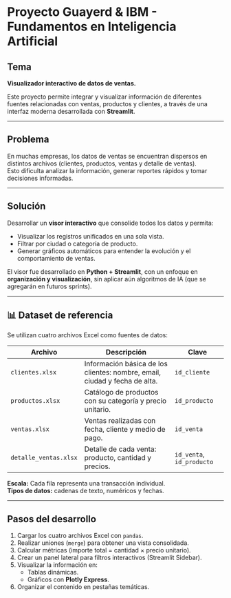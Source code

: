 # Proyecto Guayerd & IBM - Fundamentos en Inteligencia Artificial

##  Tema
**Visualizador interactivo de datos de ventas.**

Este proyecto permite integrar y visualizar información de diferentes fuentes relacionadas con ventas, productos y clientes, a través de una interfaz moderna desarrollada con **Streamlit**.

---

##  Problema
En muchas empresas, los datos de ventas se encuentran dispersos en distintos archivos (clientes, productos, ventas y detalle de ventas).  
Esto dificulta analizar la información, generar reportes rápidos y tomar decisiones informadas.

---

##  Solución
Desarrollar un **visor interactivo** que consolide todos los datos y permita:
- Visualizar los registros unificados en una sola vista.
- Filtrar por ciudad o categoría de producto.
- Generar gráficos automáticos para entender la evolución y el comportamiento de ventas.

El visor fue desarrollado en **Python + Streamlit**, con un enfoque en **organización y visualización**, sin aplicar aún algoritmos de IA (que se agregarán en futuros sprints).

---

## 📊 Dataset de referencia

Se utilizan cuatro archivos Excel como fuentes de datos:

| Archivo | Descripción | Clave |
|----------|--------------|-------|
| `clientes.xlsx` | Información básica de los clientes: nombre, email, ciudad y fecha de alta. | `id_cliente` |
| `productos.xlsx` | Catálogo de productos con su categoría y precio unitario. | `id_producto` |
| `ventas.xlsx` | Ventas realizadas con fecha, cliente y medio de pago. | `id_venta` |
| `detalle_ventas.xlsx` | Detalle de cada venta: producto, cantidad y precios. | `id_venta`, `id_producto` |

**Escala:** Cada fila representa una transacción individual.  
**Tipos de datos:** cadenas de texto, numéricos y fechas.

---

##  Pasos del desarrollo

1. Cargar los cuatro archivos Excel con `pandas`.
2. Realizar uniones (`merge`) para obtener una vista consolidada.
3. Calcular métricas (importe total = cantidad × precio unitario).
4. Crear un panel lateral para filtros interactivos (Streamlit Sidebar).
5. Visualizar la información en:
   - Tablas dinámicas.
   - Gráficos con **Plotly Express**.
6. Organizar el contenido en pestañas temáticas.

